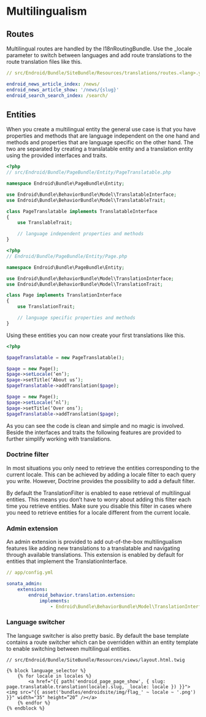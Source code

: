 # Multilingualism

## Routes

Multilingual routes are handled by the I18nRoutingBundle. Use the _locale
parameter to switch between languages and add route translations to the route
translation files like this.

``` yml
// src/Endroid/Bundle/SiteBundle/Resources/translations/routes.<lang>.yml

endroid_news_article_index: /news/
endroid_news_article_show: '/news/{slug}'
endroid_search_search_index: /search/
```

## Entities

When you create a multilingual entity the general use case is that you have
properties and methods that are language independent on the one hand and
methods and properties that are language specific on the other hand. The two
are separated by creating a translatable entity and a translation entity using
the provided interfaces and traits.

``` php
<?php
// src/Endroid/Bundle/PageBundle/Entity/PageTranslatable.php

namespace Endroid\Bundle\PageBundle\Entity;

use Endroid\Bundle\BehaviorBundle\Model\TranslatableInterface;
use Endroid\Bundle\BehaviorBundle\Model\TranslatableTrait;

class PageTranslatable implements TranslatableInterface
{
	use TranslableTrait;

	// language independent properties and methods
}
```

``` php
<?php
// Endroid/Bundle/PageBundle/Entity/Page.php

namespace Endroid\Bundle\PageBundle\Entity;

use Endroid\Bundle\BehaviorBundle\Model\TranslationInterface;
use Endroid\Bundle\BehaviorBundle\Model\TranslationTrait;

class Page implements TranslationInterface
{
	use TranslationTrait;

	// language specific properties and methods
}
```

Using these entities you can now create your first translations like this.

``` php
<?php

$pageTranslatable = new PageTranslatable();

$page = new Page();
$page->setLocale(‘en’);
$page->setTitle(‘About us’);
$pageTranslatable->addTranslation($page);

$page = new Page();
$page->setLocale(‘nl’);
$page->setTitle(‘Over ons’);
$pageTranslatable->addTranslation($page);
```

As you can see the code is clean and simple and no magic is involved. Beside
the interfaces and traits the following features are provided to further
simplify working with translations.

### Doctrine filter

In most situations you only need to retrieve the entities corresponding to the
current locale. This can be achieved by adding a locale filter to each query
you write. However, Doctrine provides the possibility to add a default filter.

By default the TranslationFilter is enabled to ease retrieval of multilingual
entities. This means you don’t have to worry about adding this filter each time
you retrieve entities. Make sure you disable this filter in cases where you
need to retrieve entities for a locale different from the current locale.

### Admin extension

An admin extension is provided to add out-of-the-box multilingualism features
like adding new translations to a translatable and navigating through available
translations. This extension is enabled by default for entities that implement
the TranslationInterface.

``` yml
// app/config.yml

sonata_admin:
    extensions:
        endroid_behavior.translation.extension:
            implements:
                - Endroid\Bundle\BehaviorBundle\Model\TranslationInterface
```

### Language switcher

The language switcher is also pretty basic. By default the base template
contains a route switcher which can be overridden within an entity template to
enable switching between multilingual entities.

``` twig
// src/Endroid/Bundle/SiteBundle/Resources/views/layout.html.twig

{% block language_selector %}
    {% for locale in locales %}
        <a href="{{ path('endroid_page_page_show', { slug: page.translatable.translation(locale).slug, _locale: locale }) }}"><img src="{{ asset('bundles/endroidsite/img/flag_' ~ locale ~ '.png') }}" width="35" height=”20” /></a>
    {% endfor %}
{% endblock %}
```

